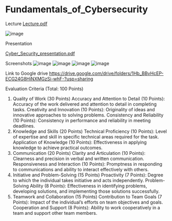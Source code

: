 # Fundamentals_of_Cybersecurity

Lecture
[Lecture.pdf](https://github.com/user-attachments/files/15807487/Lecture.pdf)


![image](https://github.com/Bekmyrzapro/Fundamentals_of_Cybersecurity/assets/74038682/5dcf5ff0-3a29-4e2f-9283-d3d33d77a542)



Presentation

[Cyber_Security_presentation.pdf](https://github.com/user-attachments/files/15807250/Cyber_Security_presentation.pdf)

Screenshots
![image](https://github.com/Bekmyrzapro/Fundamentals_of_Cybersecurity/assets/74038682/75b86cb1-24e3-4598-ae29-00480d58d086)
![image](https://github.com/Bekmyrzapro/Fundamentals_of_Cybersecurity/assets/74038682/eb6749c1-51f4-41e1-98af-8de533fda6c7)
![image](https://github.com/Bekmyrzapro/Fundamentals_of_Cybersecurity/assets/74038682/d9eaa506-75c4-4f41-832c-2a34e410a9c8)
![image](https://github.com/Bekmyrzapro/Fundamentals_of_Cybersecurity/assets/74038682/55781b07-11a0-43cb-855d-aa2393a65a07)

Link to Google drive
https://drive.google.com/drive/folders/1Hb_BBvHcEP-ECG24G8HiNXMGzSi-whF-?usp=sharing

Evaluation Criteria (Total: 100 Points)
1. Quality of Work (30 Points)
Accuracy and Attention to Detail (10 Points): Accuracy of the work delivered and attention to detail in completing tasks.
Creativity and Innovation (10 Points): Originality of ideas and innovative approaches to solving problems.
Consistency and Reliability (10 Points): Consistency in performance and reliability in meeting deadlines.
2. Knowledge and Skills (20 Points)
Technical Proficiency (10 Points): Level of expertise and skill in specific technical areas required for the task.
Application of Knowledge (10 Points): Effectiveness in applying knowledge to achieve practical outcomes.
3. Communication (20 Points)
Clarity and Articulation (10 Points): Clearness and precision in verbal and written communication.
Responsiveness and Interaction (10 Points): Promptness in responding to communications and ability to interact effectively with others.
4. Initiative and Problem-Solving (15 Points)
Proactivity (7 Points): Degree to which the individual takes initiative and acts independently.
Problem-Solving Ability (8 Points): Effectiveness in identifying problems, developing solutions, and implementing those solutions successfully.
5. Teamwork and Collaboration (15 Points)
Contribution to Team Goals (7 Points): Impact of the individual’s efforts on team objectives and goals.
Cooperation and Support (8 Points): Ability to work cooperatively in a team and support other team members.
